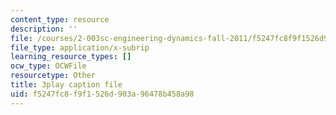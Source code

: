 ```yaml
---
content_type: resource
description: ''
file: /courses/2-003sc-engineering-dynamics-fall-2011/f5247fc8f9f1526d903a96478b458a98_cd8lDtAtJbE.vtt
file_type: application/x-subrip
learning_resource_types: []
ocw_type: OCWFile
resourcetype: Other
title: 3play caption file
uid: f5247fc8-f9f1-526d-903a-96478b458a98
---
```

